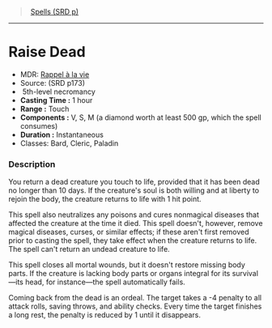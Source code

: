 ﻿---
!SpellVO
Level: 5
Type: necromancy
CastingTime: 1 hour
Range: Touch
Components: V, S, M (a diamond worth at least 500 gp, which the spell consumes)
Duration: Instantaneous
Classes: Bard, Cleric, Paladin
Id: spells_vo.md#raise-dead
ParentLink: spells_vo.md#spells-srd-p
Name: Raise Dead
ParentName: Spells (SRD p)
NameLevel: 1
AltName: '[Rappel à la vie](hd_spells_rappel_a_la_vie.md)'
Source: (SRD p173)
Attributes: {}
---
> [Spells (SRD p)](srd_spells.md)

---

# Raise Dead

- MDR: [Rappel à la vie](hd_spells_rappel_a_la_vie.md)
- Source: (SRD p173)
-  5th-level necromancy
- **Casting Time :** 1 hour
- **Range :** Touch
- **Components :** V, S, M (a diamond worth at least 500 gp, which the spell consumes)
- **Duration :** Instantaneous
- Classes: Bard, Cleric, Paladin

### Description

You return a dead creature you touch to life, provided that it has been dead no longer than 10 days. If the creature's soul is both willing and at liberty to rejoin the body, the creature returns to life with 1 hit point.

This spell also neutralizes any poisons and cures nonmagical diseases that affected the creature at the time it died. This spell doesn't, however, remove magical diseases, curses, or similar effects; if these aren't first removed prior to casting the spell, they take effect when the creature returns to life. The spell can't return an undead creature to life.

This spell closes all mortal wounds, but it doesn't restore missing body parts. If the creature is lacking body parts or organs integral for its survival—its head, for instance—the spell automatically fails.

Coming back from the dead is an ordeal. The target takes a -4 penalty to all attack rolls, saving throws, and ability checks. Every time the target finishes a long rest, the penalty is reduced by 1 until it disappears.

